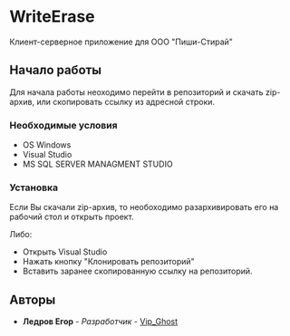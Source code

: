 # WriteErase

Клиент-серверное приложение для ООО "Пиши-Стирай"

## Начало работы

Для начала работы неоходимо перейти в репозиторий и скачать zip-архив, или скопировать ссылку из адресной строки.

### Необходимые условия

+ OS Windows
+ Visual Studio
+ MS SQL SERVER MANAGMENT STUDIO

### Установка

Если Вы скачали zip-архив, то необоходимо разархивировать его на рабочий стол и открыть проект.

Либо: 
+ Открыть Visual Studio 
+ Нажать кнопку "Клонировать репозиторий"
+ Вставить заранее скопированную ссылку на репозиторий.

## Авторы

* **Ледров Егор** - *Разработчик* - [Vip_Ghost](https://github.com/VipGhost-dev)
